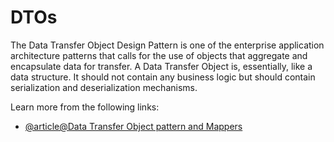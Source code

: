 # DTOs

The Data Transfer Object Design Pattern is one of the enterprise application architecture patterns that calls for the use of objects that aggregate and encapsulate data for transfer. A Data Transfer Object is, essentially, like a data structure. It should not contain any business logic but should contain serialization and deserialization mechanisms.

Learn more from the following links:

- [@article@Data Transfer Object pattern and Mappers](https://medium.com/@abdalrhmanalkraien/data-transfer-object-pattern-and-mapper-116508bc9df0)
